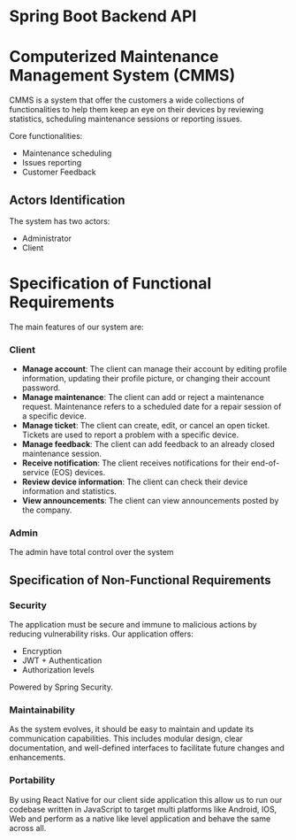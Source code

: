 # Spring Boot Backend API
# Computerized Maintenance Management System (CMMS)

CMMS is a system that offer the customers a wide collections of functionalities to help them keep an eye on their devices by reviewing statistics, scheduling maintenance sessions or reporting issues.

Core functionalities:
* Maintenance scheduling
* Issues reporting
* Customer Feedback

## Actors Identification
The system has two actors:
* Administrator
* Client

# Specification of Functional Requirements

The main features of our system are:

### Client

- **Manage account**: The client can manage their account by editing profile information, updating their profile picture, or changing their account password.
- **Manage maintenance**: The client can add or reject a maintenance request. Maintenance refers to a scheduled date for a repair session of a specific device.
- **Manage ticket**: The client can create, edit, or cancel an open ticket. Tickets are used to report a problem with a specific device.
- **Manage feedback**: The client can add feedback to an already closed maintenance session.
- **Receive notification**: The client receives notifications for their end-of-service (EOS) devices.
- **Review device information**: The client can check their device information and statistics.
- **View announcements**: The client can view announcements posted by the company.

### Admin

The admin have total control over the system

## Specification of Non-Functional Requirements
### Security

The application must be secure and immune to malicious actions by reducing vulnerability risks. Our application offers:

- Encryption
- JWT + Authentication
- Authorization levels

Powered by Spring Security.

### Maintainability

As the system evolves, it should be easy to maintain and update its communication capabilities. This includes modular design, clear documentation, and well-defined interfaces to facilitate future changes and enhancements.

### Portability
By using React Native for our client side application this allow us to run our codebase written in JavaScript to target multi platforms like Android, IOS, Web and perform as a native like level application and behave the same across all.
